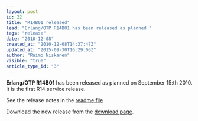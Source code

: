 ```yaml
---
layout: post
id: 22
title: "R14B01 released"
lead: "Erlang/OTP R14B01 has been released as planned "
tags: "release"
date: "2010-12-08"
created_at: "2010-12-08T14:37:47Z"
updated_at: "2015-09-30T16:29:06Z"
author: "Raimo Niskanen"
visible: "true"
article_type_id: "3"
---
```


**Erlang/OTP R14B01** has been released as planned on September 15:th 2010. It is the first R14 service release.

 See the release notes in the [readme file](https://www.erlang.org/download/otp_src_R14B01.readme)

 Download the new release from the [download page](/download/).
